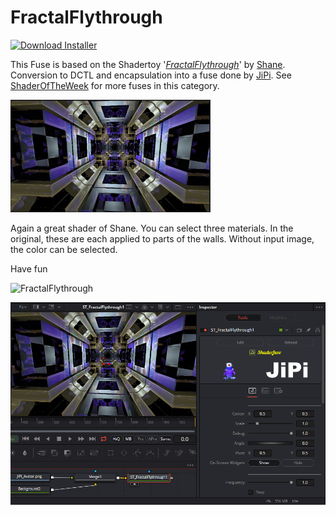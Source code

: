 # FractalFlythrough
<a href="FractalFlythrough-Installer.lua" download><img alt="Download Installer" src="https://img.shields.io/static/v1?label=Download&message=FractalFlythrough-Installer.lua&color=blue" /></a>

This Fuse is based on the Shadertoy '_[FractalFlythrough](https://www.shadertoy.com/view/4s3SRN)_' by [Shane](https://www.shadertoy.com/user/Shane). Conversion to DCTL and encapsulation into a fuse done by [JiPi](../../Site/Profiles/JiPi.md). See [ShaderOfTheWeek](README.md) for more fuses in this category.

[![FractalFlythrough Thumbnail](FractalFlythrough.png)](https://www.shadertoy.com/view/4s3SRN "View on Shadertoy.com")



<!-- +++ DO NOT REMOVE THIS COMMENT +++ DO NOT ADD OR EDIT ANY TEXT BEFORE THIS LINE +++ IT WOULD BE A REALLY BAD IDEA +++ -->

Again a great shader of Shane. You can select three materials. In the original, these are each applied to parts of the walls. Without input image, the color can be selected.

Have fun

![FractalFlythrough](https://user-images.githubusercontent.com/78935215/132952674-a03a41f7-5c7d-4baa-bb44-99208289dc43.gif)


[![Fractal Flythrough](FractalFlythrough_screenshot.png)](FractalFlythrough.fuse)

<!-- +++ DO NOT REMOVE THIS COMMENT +++ DO NOT EDIT ANY TEXT THAT COMES AFTER THIS LINE +++ TRUST ME: JUST DON'T DO IT +++ -->

